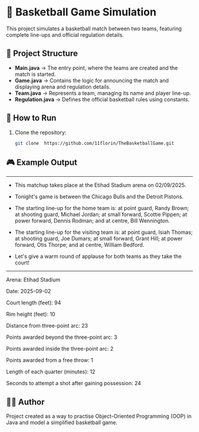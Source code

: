 # 🏀 Basketball Game Simulation

This project simulates a basketball match between two teams, featuring complete line-ups and official regulation details.

## 📂 Project Structure
- **Main.java** → The entry point, where the teams are created and the match is started.
- **Game.java** → Contains the logic for announcing the match and displaying arena and regulation details.
- **Team.java** → Represents a team, managing its name and player line-up.
- **Regulation.java** → Defines the official basketball rules using constants.

## 🚀 How to Run
1. Clone the repository:
   ```bash
   git clone  https://github.com/11florin/TheBasketballGame.git

## 🎮 Example Output
   *****************************************************************************
 - This matchup takes place at the Etihad Stadium arena on 02/09/2025.
 - Tonight's game is between the Chicago Bulls and the Detroit Pistons.

 - The starting line-up for the home team is: at point guard, Randy Brown; at shooting guard, Michael Jordan; at small forward, Scottie Pippen; at power forward, Dennis Rodman; and at centre, Bill Wennington.

 - The starting line-up for the visiting team is: at point guard, Isiah Thomas; at shooting guard, Joe Dumars; at small forward, Grant Hill; at power forward, Otis Thorpe; and at centre, William Bedford.

 - Let's give a warm round of applause for both teams as they take the court!
*****************************************************************************

Arena: Etihad Stadium

Date: 2025-09-02

Court length (feet): 94

Rim height (feet): 10

Distance from three-point arc: 23

Points awarded beyond the three-point arc: 3

Points awarded inside the three-point arc: 2

Points awarded from a free throw: 1

Length of each quarter (minutes): 12

Seconds to attempt a shot after gaining possession: 24

## 👨‍💻 Author

Project created as a way to practise Object-Oriented Programming (OOP) in Java and model a simplified basketball game.


